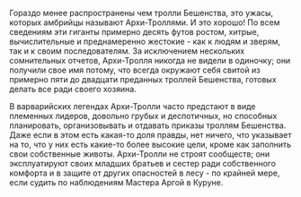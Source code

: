 Гораздо менее распространены чем тролли Бешенства, это ужасы, которых амбрийцы называют Архи-Троллями. И это хорошо! По всем сведениям эти гиганты примерно десять футов ростом, хитрые, вычислительные и преднамеренно жестокие - как к людям и зверям, так и к своим последователям. За исключением нескольких сомнительных отчетов, Архи-Тролля никогда не видели в одиночку; они получили свое имя потому, что всегда окружают себя свитой из примерно пяти до двадцати преданных троллей Бешенства, готовых делать все ради своего хозяина.

В варварийских легендах Архи-Тролли часто предстают в виде племенных лидеров, довольно грубых и деспотичных, но способных планировать, организовывать и отдавать приказы троллям Бешенства. Даже если в этом есть какая-то доля правды, нет ничего, что указывает на то, что у них есть какие-то более высокие цели, кроме как заполнить свои собственные животы. Архи-Тролли не строят сообществ; они эксплуатируют своих младших братьев и сестер ради собственного комфорта и в защите от других опасностей в лесу - по крайней мере, если судить по наблюдениям Мастера Аргой в Куруне.
